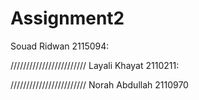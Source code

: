 # Assignment2

Souad Ridwan 2115094:





////////////////////////
Layali Khayat 2110211:









////////////////////////
Norah Abdullah 2110970
